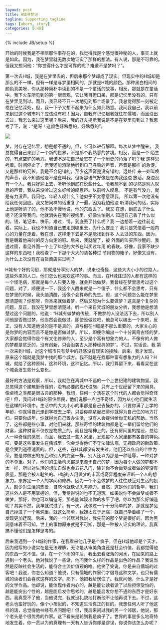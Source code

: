 ```yaml
---
layout: post
title: H城寻梦记
tagline: Supporting tagline
tags: [aborn, story]
categories: [小说]
---
```

{% include JB/setup %}

开始的时候我是不相信那件事存在的，我觉得我是个感觉很神秘的人，事实上就
是如此。因为，我在梦里就无数次地证实了那样的想法。有人说，那是不可靠的。
但我又想问他：“你觉得什么才是可靠的呢？难道不是梦吗？”。
 
第一次去H城，我是在梦里去的，但后来那个梦却成了现实。但现实中的H城却是
那么的不一样，但有一样是与梦里相同的，那就是H城的颜色。那种黑白相间的
颜色真美呀，你从那种简朴中读到的不是一个童话的故事，相反，那就是在童话
中。我下火车所见到的第一眼景观，它让我目瞪口呆，那是记忆里没有的，只有
在梦里见到过。而且，我已经不只一次地见到那个场景了。我总觉得那一刻被定
格在记忆深处，但，我一下子又想不起来为什么如此熟悉。我问我自己，我以前
来到过这个城市吗？应该没有吧！因为，自我有记忆起我就住在儒城，而且没出
去过，我怎么来过这里呢？后来，我的好友提示我说是不是在梦里见到过？我思
考了下，说：“是呀！这颜色好熟悉的，好熟悉的”。 
 
![][img1]

 梦，封存在记忆里，想是想不通的。但，它可以进行解释。每次从梦中醒来，
 我总觉得自己来到了一个新的世界，不是那个我熟悉的梦境。相反，而是一个
 陌生的，有点空旷的地方。我该不是把自己给忘在了一个历史的角落了吧？我
 这样思考着。时间停止了，但我还能清晰地听到自己呼吸的声音，声音是那样
 的急促，又是那样的冗长。我是不会记错的，至少这声音是没有错的。远处传
 来一处叫唤的声音，我不知道他是不是在叫我。但听那语气好像是在向我这边
 放话。身边没有一个人，我只好迎上去，听听他到底在说些什么。令我想不到
 的尽然是别人叹息的声音，我从来没听过这么好听的叹息声。以前听人叹息，
 不是有气没力，就是有力没声。我问他，年轻人叹什么？他似乎不太愿意理我，
 所以第一次他没有给我任何回应。我又把同样的话重复了一遍，因为我怕他没
 听清我问的话，实际上他是听清了的。他不急不慢地说，他的东西丢了。我又
 在想，到底丢了什么呢？还没等我问，他就消失在我的视线里，好像生怕别人
 知道自己丢了什么似的。钱，笔记本，快乐，难过，情，到底丢了什么呢？我
 一边想着一边往前走着。实际上，我也不知道自己要走到哪里去，为什么要走？
 我只是凭借着一股内心的力量在走着，我在想，这样走下去是不是能找到许多
 人丢过的东西。因为，我是朝着他来时的反方向走的呀。后来，我就醒了，被
 外面的叫买声吵醒的。我透过窗，看见外面一个上了年纪的大爷在叫买过年用
 的春联。好像，我家不缺少这样的东西吧！我检查了一下那个大大的装各种过
 节用物的箱子，好像又没有，为什么上次没有在百货商店买过呢？ 
 
H城有个好的习俗，那就是分享别人的梦。说来也奇怪，这些大大小小的过路人，
这些外来的人口，他们怎么也喜欢这样的事。而且，在H城住过的人都有这样的
一个怪毛病，那就是每个人只要入睡，就会开始做梦。我曾经在梦里思考过这个
问题，对了，顺便说一下，我这个人醒来就是一个傻子，什么都不会思考，只有
在梦里的时候，我头脑清醒，活像个会算命的先生。但，这个问题怎么能在梦里
想清楚呢？你想呀，你本来就做着梦，然后又想为什么要做梦？这真是个复杂的
问题，反正，我没在梦里想清楚过。听一个来自梵城的朋友分析，我想他是想清
楚过这个问题的，他说：“H城有做梦的传统，不做梦的人没法活下去，所以别人
问他是否做过梦，他当然会说做过。即使没做过吧，他总可以编出一个来吧，反
正，没有人知道他说的是不是真的。真与假在H城是不那么重要的，大家关心的
是你梦的内容而且不是你是否做过梦。所以，即便你编出一个十分离奇古怪的梦，
大家都会觉得你是个有文化修养的人，至少是个富有想象力的人。不像有的人做
的梦都是贫乏的，没有创新，只会沿袭古人那种经典的梦”。不过，实话说，我
第一次来到H城，对这个城市只有梦中的好感没有现实的接触。后来，我才发现，
原来这个城就是我梦中找的那个城方。我不就是在找那种富有想象力的人吗？H
城，就给了这种原料，这种环境，这种记忆。所以，我打算留下来，看看呆在这
个城会发生些什么变化。 

最好的方法是观察，所以，我就住在离城中不远的一个上世纪建的建筑物里。我
总觉得这个建筑挺奇怪的，没有必要的现代设施，只有上个世纪留下来的用具。
像桌椅之类都是很古典的那种，我想，任何一个活在这个时代的人都会觉得奇怪
吧！但，我问过H城的原住居民，他们说那一点也不奇怪，因为从小他们就生活
在这样的环境中。生活中的大大小小的事都是自己去操办的，只要你满了上学的
年龄，你就得自己走到学校去上学。只要你能拿起扫帚你就得为自己住的地方打
扫。只要你成年，你就得为自己置办生活，没有人会提供给你无私的帮助。当然
了，这些都是些小事。对他们来就，那些奇怪的建筑物都是老一辈们留给他们的
财富，这种财富不仅仅是物质上的，而且是精神上的。还有房间里的摆设，总给
人一种奇怪的感觉，而且，我去过一些人家里，发现每个人家里都有各自的特色。
哎，要是这些事发生在儒城里，你会觉得他们不守法律法规，无视政府的新政策，
是会受到道德谴责的。但，这些，在H城都没有发生过。他们还以各自的个性为
荣，要是你做出的东西和别人的完全一样，别人还以为那是一种耻辱，一种对梦
的不尊重。对了，他们的生活构思都是来源于自己的梦，因为每个人做的梦都不
太一样，所以对生活的想法自然也会五花八门，除非你不会做梦或者做的梦没有
质量，那是会被人耻笑的。H城的人用做梦的丰富或奇异程度来评断一个人的想
象力，来界定一个人的学问和修养。因为一个不会做梦的人往往缺乏对生活的投
入，缺少对生活的热爱，自然也就缺少思考能力。当然，这是他们的哲学，我们
这些外人是不用掌握的，但，我觉得说的也不无道理。如果说你不会做梦或者不
做梦，那好，你也可以编造呀，那总能体现出你的水平了吧，你以为那么好编造
呢？其实不然，我早就试过了。有一次，我做过一个十分简单的梦，那就是梦见
自己掉进了一个黑洞里。就这么简单，我嫌太过于迂腐，就自己学着编了一个，
发现更加迂腐。后来，我的一个邻居对我说，我先前的那个梦是很好的。因为黑
洞意味着不可知，世上的事物原来就是不可知，那是一种被人证实的理论。我真
搞不懂他们是怎样思考的。 

后来我遇到一个H城的作家，在我看来他几乎是个疯子，但在H城他却是个天才。
因为他写的小说实在是无法理解，无论是从审美角度还是社会价值，我都觉得他
的东西一文不值。但，在一个下雨的午后，我出去看涨落的河水，在回来的路上
遇到一个老头。他对我说了一些话，他问我什么样的作品是出色的作品？我说当
然是反映社会生活的，能符合主流价值观的咯。他笑了笑说，你是来自儒城的过
客吧！我说，你怎么知道？他说，只有儒城的作家们才倡导这种文学，也只有儒
城的读者们会喜欢这样的文字。那下，他把我给愣住了。我就问他，什么才是好
的文学作品。他却说，能体现作者内心的，越是能让读者读了以后担惊受怕的，
越是能突出个性的，越是能启发你思考的，越是能启发你想不通的东西才是好东
西。我真受不了他，当他说完，我就没礼貌地打断他不让他再说下去。不过，这
老头也蛮好玩的，像个小孩似的，不知道生活真正的目的。我想任何人听了他这
样的话，总觉得他神经有点问题吧！但，我后来问过我的另一个邻居，他说，那
个老头是个很优秀的作家。这下看来是轮到我是疯子了。世界的事是多么地奇特
地发生着，你一贯以为的真理有一天有人告诉你却是谬误，你说你该怎么办呢？ 

[img1]: /aborn/img/HCity.jpg


